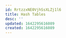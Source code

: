 ```yaml
---
id: RrtzzxNE0VjhSsXLZj1l6
title: Hash Tables
desc: ''
updated: 1642295616089
created: 1642295616089
---
```


